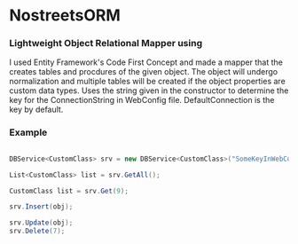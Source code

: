 # NostreetsORM
###  Lightweight Object Relational Mapper using
I used Entity Framework's Code First Concept and made a mapper that the creates tables and procdures of the given object. The object 
will undergo normalization and multiple tables will be created if the object properties are custom data types. Uses the string given in
the constructor to determine the key for the ConnectionString in WebConfig file. DefaultConnection is the key by default.

### Example
```C#

DBService<CustomClass> srv = new DBService<CustomClass>("SomeKeyInWebConfig");

List<CustomClass> list = srv.GetAll();

CustomClass list = srv.Get(9);

srv.Insert(obj);

srv.Update(obj);
srv.Delete(7);
```
